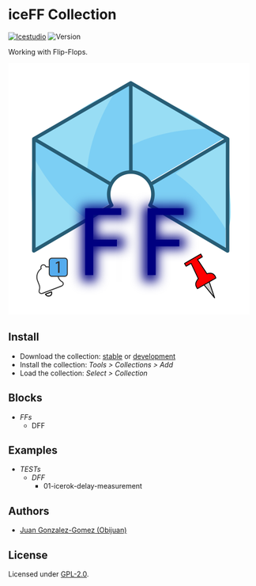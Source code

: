 # iceFF Collection

[![Icestudio](https://img.shields.io/badge/collection-icestudio-blue.svg)](https://github.com/FPGAwars/icestudio)
![Version](https://img.shields.io/badge/version-v0.1.0-orange.svg)

Working with Flip-Flops.

![](wiki/iceFF-logo.png)

## Install

* Download the collection: [stable](https://github.com/FPGAwars/iceFF/archive/v0.1.0.zip) or [development](https://github.com/FPGAwars/iceFF/archive/master.zip)
* Install the collection: *Tools > Collections > Add*
* Load the collection: *Select > Collection*

## Blocks
* *FFs*
  * DFF

## Examples
* *TESTs*
  * *DFF*
    * 01-icerok-delay-measurement


## Authors
* [Juan Gonzalez-Gomez (Obijuan)](https://github.com/Obijuan)


## License

Licensed under [GPL-2.0](https://opensource.org/licenses/GPL-2.0).
